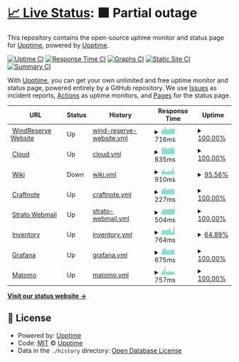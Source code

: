 # [📈 Live Status](https://status.windreserve.de): <!--live status--> **🟧 Partial outage**

This repository contains the open-source uptime monitor and status page for [Upptime](https://upptime.js.org), powered by [Upptime](https://github.com/upptime/upptime).

[![Uptime CI](https://github.com/WindReserve/status/workflows/Uptime%20CI/badge.svg)](https://github.com/WindReserve/status/actions?query=workflow%3A%22Uptime+CI%22)
[![Response Time CI](https://github.com/WindReserve/status/workflows/Response%20Time%20CI/badge.svg)](https://github.com/WindReserve/status/actions?query=workflow%3A%22Response+Time+CI%22)
[![Graphs CI](https://github.com/WindReserve/status/workflows/Graphs%20CI/badge.svg)](https://github.com/WindReserve/status/actions?query=workflow%3A%22Graphs+CI%22)
[![Static Site CI](https://github.com/WindReserve/status/workflows/Static%20Site%20CI/badge.svg)](https://github.com/WindReserve/status/actions?query=workflow%3A%22Static+Site+CI%22)
[![Summary CI](https://github.com/WindReserve/status/workflows/Summary%20CI/badge.svg)](https://github.com/WindReserve/status/actions?query=workflow%3A%22Summary+CI%22)

With [Upptime](https://upptime.js.org), you can get your own unlimited and free uptime monitor and status page, powered entirely by a GitHub repository. We use [Issues](https://github.com/upptime/upptime/issues) as incident reports, [Actions](https://github.com/WindReserve/status/actions) as uptime monitors, and [Pages](https://status.windreserve.de) for the status page.

<!--start: status pages-->
<!-- This summary is generated by Upptime (https://github.com/upptime/upptime) -->
<!-- Do not edit this manually, your changes will be overwritten -->
<!-- prettier-ignore -->
| URL | Status | History | Response Time | Uptime |
| --- | ------ | ------- | ------------- | ------ |
| <img alt="" src="https://windreserve.de/wp-content/uploads/2019/06/windreserve-favicon-90x90.png?x79943" height="13"> [WindReserve Website](https:/windreserve.de) | Up | [wind-reserve-website.yml](https://github.com/WindReserve/status/commits/HEAD/history/wind-reserve-website.yml) | <details><summary><img alt="Response time graph" src="./graphs/wind-reserve-website/response-time-week.png" height="20"> 716ms</summary><br><a href="https://status.windreserve.de/history/wind-reserve-website"><img alt="Response time 716" src="https://img.shields.io/endpoint?url=https%3A%2F%2Fraw.githubusercontent.com%2FWindReserve%2Fstatus%2FHEAD%2Fapi%2Fwind-reserve-website%2Fresponse-time.json"></a><br><a href="https://status.windreserve.de/history/wind-reserve-website"><img alt="24-hour response time 1145" src="https://img.shields.io/endpoint?url=https%3A%2F%2Fraw.githubusercontent.com%2FWindReserve%2Fstatus%2FHEAD%2Fapi%2Fwind-reserve-website%2Fresponse-time-day.json"></a><br><a href="https://status.windreserve.de/history/wind-reserve-website"><img alt="7-day response time 716" src="https://img.shields.io/endpoint?url=https%3A%2F%2Fraw.githubusercontent.com%2FWindReserve%2Fstatus%2FHEAD%2Fapi%2Fwind-reserve-website%2Fresponse-time-week.json"></a><br><a href="https://status.windreserve.de/history/wind-reserve-website"><img alt="30-day response time 716" src="https://img.shields.io/endpoint?url=https%3A%2F%2Fraw.githubusercontent.com%2FWindReserve%2Fstatus%2FHEAD%2Fapi%2Fwind-reserve-website%2Fresponse-time-month.json"></a><br><a href="https://status.windreserve.de/history/wind-reserve-website"><img alt="1-year response time 716" src="https://img.shields.io/endpoint?url=https%3A%2F%2Fraw.githubusercontent.com%2FWindReserve%2Fstatus%2FHEAD%2Fapi%2Fwind-reserve-website%2Fresponse-time-year.json"></a></details> | <details><summary><a href="https://status.windreserve.de/history/wind-reserve-website">100.00%</a></summary><a href="https://status.windreserve.de/history/wind-reserve-website"><img alt="All-time uptime 100.00%" src="https://img.shields.io/endpoint?url=https%3A%2F%2Fraw.githubusercontent.com%2FWindReserve%2Fstatus%2FHEAD%2Fapi%2Fwind-reserve-website%2Fuptime.json"></a><br><a href="https://status.windreserve.de/history/wind-reserve-website"><img alt="24-hour uptime 100.00%" src="https://img.shields.io/endpoint?url=https%3A%2F%2Fraw.githubusercontent.com%2FWindReserve%2Fstatus%2FHEAD%2Fapi%2Fwind-reserve-website%2Fuptime-day.json"></a><br><a href="https://status.windreserve.de/history/wind-reserve-website"><img alt="7-day uptime 100.00%" src="https://img.shields.io/endpoint?url=https%3A%2F%2Fraw.githubusercontent.com%2FWindReserve%2Fstatus%2FHEAD%2Fapi%2Fwind-reserve-website%2Fuptime-week.json"></a><br><a href="https://status.windreserve.de/history/wind-reserve-website"><img alt="30-day uptime 100.00%" src="https://img.shields.io/endpoint?url=https%3A%2F%2Fraw.githubusercontent.com%2FWindReserve%2Fstatus%2FHEAD%2Fapi%2Fwind-reserve-website%2Fuptime-month.json"></a><br><a href="https://status.windreserve.de/history/wind-reserve-website"><img alt="1-year uptime 100.00%" src="https://img.shields.io/endpoint?url=https%3A%2F%2Fraw.githubusercontent.com%2FWindReserve%2Fstatus%2FHEAD%2Fapi%2Fwind-reserve-website%2Fuptime-year.json"></a></details>
| <img alt="" src="https://nextcloud.com/wp-content/themes/next/assets/img/common/favicon.png?x53054" height="13"> [Cloud](https://cloud.windreserve.de) | Up | [cloud.yml](https://github.com/WindReserve/status/commits/HEAD/history/cloud.yml) | <details><summary><img alt="Response time graph" src="./graphs/cloud/response-time-week.png" height="20"> 835ms</summary><br><a href="https://status.windreserve.de/history/cloud"><img alt="Response time 835" src="https://img.shields.io/endpoint?url=https%3A%2F%2Fraw.githubusercontent.com%2FWindReserve%2Fstatus%2FHEAD%2Fapi%2Fcloud%2Fresponse-time.json"></a><br><a href="https://status.windreserve.de/history/cloud"><img alt="24-hour response time 1182" src="https://img.shields.io/endpoint?url=https%3A%2F%2Fraw.githubusercontent.com%2FWindReserve%2Fstatus%2FHEAD%2Fapi%2Fcloud%2Fresponse-time-day.json"></a><br><a href="https://status.windreserve.de/history/cloud"><img alt="7-day response time 835" src="https://img.shields.io/endpoint?url=https%3A%2F%2Fraw.githubusercontent.com%2FWindReserve%2Fstatus%2FHEAD%2Fapi%2Fcloud%2Fresponse-time-week.json"></a><br><a href="https://status.windreserve.de/history/cloud"><img alt="30-day response time 835" src="https://img.shields.io/endpoint?url=https%3A%2F%2Fraw.githubusercontent.com%2FWindReserve%2Fstatus%2FHEAD%2Fapi%2Fcloud%2Fresponse-time-month.json"></a><br><a href="https://status.windreserve.de/history/cloud"><img alt="1-year response time 835" src="https://img.shields.io/endpoint?url=https%3A%2F%2Fraw.githubusercontent.com%2FWindReserve%2Fstatus%2FHEAD%2Fapi%2Fcloud%2Fresponse-time-year.json"></a></details> | <details><summary><a href="https://status.windreserve.de/history/cloud">100.00%</a></summary><a href="https://status.windreserve.de/history/cloud"><img alt="All-time uptime 100.00%" src="https://img.shields.io/endpoint?url=https%3A%2F%2Fraw.githubusercontent.com%2FWindReserve%2Fstatus%2FHEAD%2Fapi%2Fcloud%2Fuptime.json"></a><br><a href="https://status.windreserve.de/history/cloud"><img alt="24-hour uptime 100.00%" src="https://img.shields.io/endpoint?url=https%3A%2F%2Fraw.githubusercontent.com%2FWindReserve%2Fstatus%2FHEAD%2Fapi%2Fcloud%2Fuptime-day.json"></a><br><a href="https://status.windreserve.de/history/cloud"><img alt="7-day uptime 100.00%" src="https://img.shields.io/endpoint?url=https%3A%2F%2Fraw.githubusercontent.com%2FWindReserve%2Fstatus%2FHEAD%2Fapi%2Fcloud%2Fuptime-week.json"></a><br><a href="https://status.windreserve.de/history/cloud"><img alt="30-day uptime 100.00%" src="https://img.shields.io/endpoint?url=https%3A%2F%2Fraw.githubusercontent.com%2FWindReserve%2Fstatus%2FHEAD%2Fapi%2Fcloud%2Fuptime-month.json"></a><br><a href="https://status.windreserve.de/history/cloud"><img alt="1-year uptime 100.00%" src="https://img.shields.io/endpoint?url=https%3A%2F%2Fraw.githubusercontent.com%2FWindReserve%2Fstatus%2FHEAD%2Fapi%2Fcloud%2Fuptime-year.json"></a></details>
| <img alt="" src="https://js.wiki/favicon.ico" height="13"> [Wiki](https://wiki.windreserve.de) | Down | [wiki.yml](https://github.com/WindReserve/status/commits/HEAD/history/wiki.yml) | <details><summary><img alt="Response time graph" src="./graphs/wiki/response-time-week.png" height="20"> 910ms</summary><br><a href="https://status.windreserve.de/history/wiki"><img alt="Response time 910" src="https://img.shields.io/endpoint?url=https%3A%2F%2Fraw.githubusercontent.com%2FWindReserve%2Fstatus%2FHEAD%2Fapi%2Fwiki%2Fresponse-time.json"></a><br><a href="https://status.windreserve.de/history/wiki"><img alt="24-hour response time 0" src="https://img.shields.io/endpoint?url=https%3A%2F%2Fraw.githubusercontent.com%2FWindReserve%2Fstatus%2FHEAD%2Fapi%2Fwiki%2Fresponse-time-day.json"></a><br><a href="https://status.windreserve.de/history/wiki"><img alt="7-day response time 910" src="https://img.shields.io/endpoint?url=https%3A%2F%2Fraw.githubusercontent.com%2FWindReserve%2Fstatus%2FHEAD%2Fapi%2Fwiki%2Fresponse-time-week.json"></a><br><a href="https://status.windreserve.de/history/wiki"><img alt="30-day response time 910" src="https://img.shields.io/endpoint?url=https%3A%2F%2Fraw.githubusercontent.com%2FWindReserve%2Fstatus%2FHEAD%2Fapi%2Fwiki%2Fresponse-time-month.json"></a><br><a href="https://status.windreserve.de/history/wiki"><img alt="1-year response time 910" src="https://img.shields.io/endpoint?url=https%3A%2F%2Fraw.githubusercontent.com%2FWindReserve%2Fstatus%2FHEAD%2Fapi%2Fwiki%2Fresponse-time-year.json"></a></details> | <details><summary><a href="https://status.windreserve.de/history/wiki">95.56%</a></summary><a href="https://status.windreserve.de/history/wiki"><img alt="All-time uptime 95.56%" src="https://img.shields.io/endpoint?url=https%3A%2F%2Fraw.githubusercontent.com%2FWindReserve%2Fstatus%2FHEAD%2Fapi%2Fwiki%2Fuptime.json"></a><br><a href="https://status.windreserve.de/history/wiki"><img alt="24-hour uptime 88.54%" src="https://img.shields.io/endpoint?url=https%3A%2F%2Fraw.githubusercontent.com%2FWindReserve%2Fstatus%2FHEAD%2Fapi%2Fwiki%2Fuptime-day.json"></a><br><a href="https://status.windreserve.de/history/wiki"><img alt="7-day uptime 95.56%" src="https://img.shields.io/endpoint?url=https%3A%2F%2Fraw.githubusercontent.com%2FWindReserve%2Fstatus%2FHEAD%2Fapi%2Fwiki%2Fuptime-week.json"></a><br><a href="https://status.windreserve.de/history/wiki"><img alt="30-day uptime 95.56%" src="https://img.shields.io/endpoint?url=https%3A%2F%2Fraw.githubusercontent.com%2FWindReserve%2Fstatus%2FHEAD%2Fapi%2Fwiki%2Fuptime-month.json"></a><br><a href="https://status.windreserve.de/history/wiki"><img alt="1-year uptime 95.56%" src="https://img.shields.io/endpoint?url=https%3A%2F%2Fraw.githubusercontent.com%2FWindReserve%2Fstatus%2FHEAD%2Fapi%2Fwiki%2Fuptime-year.json"></a></details>
| <img alt="" src="https://www.craftnote.de/assets/images/favicon.ico" height="13"> [Craftnote](https://app.mycraftnote.de) | Up | [craftnote.yml](https://github.com/WindReserve/status/commits/HEAD/history/craftnote.yml) | <details><summary><img alt="Response time graph" src="./graphs/craftnote/response-time-week.png" height="20"> 227ms</summary><br><a href="https://status.windreserve.de/history/craftnote"><img alt="Response time 227" src="https://img.shields.io/endpoint?url=https%3A%2F%2Fraw.githubusercontent.com%2FWindReserve%2Fstatus%2FHEAD%2Fapi%2Fcraftnote%2Fresponse-time.json"></a><br><a href="https://status.windreserve.de/history/craftnote"><img alt="24-hour response time 223" src="https://img.shields.io/endpoint?url=https%3A%2F%2Fraw.githubusercontent.com%2FWindReserve%2Fstatus%2FHEAD%2Fapi%2Fcraftnote%2Fresponse-time-day.json"></a><br><a href="https://status.windreserve.de/history/craftnote"><img alt="7-day response time 227" src="https://img.shields.io/endpoint?url=https%3A%2F%2Fraw.githubusercontent.com%2FWindReserve%2Fstatus%2FHEAD%2Fapi%2Fcraftnote%2Fresponse-time-week.json"></a><br><a href="https://status.windreserve.de/history/craftnote"><img alt="30-day response time 227" src="https://img.shields.io/endpoint?url=https%3A%2F%2Fraw.githubusercontent.com%2FWindReserve%2Fstatus%2FHEAD%2Fapi%2Fcraftnote%2Fresponse-time-month.json"></a><br><a href="https://status.windreserve.de/history/craftnote"><img alt="1-year response time 227" src="https://img.shields.io/endpoint?url=https%3A%2F%2Fraw.githubusercontent.com%2FWindReserve%2Fstatus%2FHEAD%2Fapi%2Fcraftnote%2Fresponse-time-year.json"></a></details> | <details><summary><a href="https://status.windreserve.de/history/craftnote">100.00%</a></summary><a href="https://status.windreserve.de/history/craftnote"><img alt="All-time uptime 100.00%" src="https://img.shields.io/endpoint?url=https%3A%2F%2Fraw.githubusercontent.com%2FWindReserve%2Fstatus%2FHEAD%2Fapi%2Fcraftnote%2Fuptime.json"></a><br><a href="https://status.windreserve.de/history/craftnote"><img alt="24-hour uptime 100.00%" src="https://img.shields.io/endpoint?url=https%3A%2F%2Fraw.githubusercontent.com%2FWindReserve%2Fstatus%2FHEAD%2Fapi%2Fcraftnote%2Fuptime-day.json"></a><br><a href="https://status.windreserve.de/history/craftnote"><img alt="7-day uptime 100.00%" src="https://img.shields.io/endpoint?url=https%3A%2F%2Fraw.githubusercontent.com%2FWindReserve%2Fstatus%2FHEAD%2Fapi%2Fcraftnote%2Fuptime-week.json"></a><br><a href="https://status.windreserve.de/history/craftnote"><img alt="30-day uptime 100.00%" src="https://img.shields.io/endpoint?url=https%3A%2F%2Fraw.githubusercontent.com%2FWindReserve%2Fstatus%2FHEAD%2Fapi%2Fcraftnote%2Fuptime-month.json"></a><br><a href="https://status.windreserve.de/history/craftnote"><img alt="1-year uptime 100.00%" src="https://img.shields.io/endpoint?url=https%3A%2F%2Fraw.githubusercontent.com%2FWindReserve%2Fstatus%2FHEAD%2Fapi%2Fcraftnote%2Fuptime-year.json"></a></details>
| <img alt="" src="https://webmail.strato.com/appsuite/v=7.10.5-27.20211215.100957/apps/themes/default/favicon.ico" height="13"> [Strato Webmail](https://webmail.strato.de/appsuite/signin#!!&app=io.ox/mail&folder=default0/INBOX) | Up | [strato-webmail.yml](https://github.com/WindReserve/status/commits/HEAD/history/strato-webmail.yml) | <details><summary><img alt="Response time graph" src="./graphs/strato-webmail/response-time-week.png" height="20"> 504ms</summary><br><a href="https://status.windreserve.de/history/strato-webmail"><img alt="Response time 504" src="https://img.shields.io/endpoint?url=https%3A%2F%2Fraw.githubusercontent.com%2FWindReserve%2Fstatus%2FHEAD%2Fapi%2Fstrato-webmail%2Fresponse-time.json"></a><br><a href="https://status.windreserve.de/history/strato-webmail"><img alt="24-hour response time 798" src="https://img.shields.io/endpoint?url=https%3A%2F%2Fraw.githubusercontent.com%2FWindReserve%2Fstatus%2FHEAD%2Fapi%2Fstrato-webmail%2Fresponse-time-day.json"></a><br><a href="https://status.windreserve.de/history/strato-webmail"><img alt="7-day response time 504" src="https://img.shields.io/endpoint?url=https%3A%2F%2Fraw.githubusercontent.com%2FWindReserve%2Fstatus%2FHEAD%2Fapi%2Fstrato-webmail%2Fresponse-time-week.json"></a><br><a href="https://status.windreserve.de/history/strato-webmail"><img alt="30-day response time 504" src="https://img.shields.io/endpoint?url=https%3A%2F%2Fraw.githubusercontent.com%2FWindReserve%2Fstatus%2FHEAD%2Fapi%2Fstrato-webmail%2Fresponse-time-month.json"></a><br><a href="https://status.windreserve.de/history/strato-webmail"><img alt="1-year response time 504" src="https://img.shields.io/endpoint?url=https%3A%2F%2Fraw.githubusercontent.com%2FWindReserve%2Fstatus%2FHEAD%2Fapi%2Fstrato-webmail%2Fresponse-time-year.json"></a></details> | <details><summary><a href="https://status.windreserve.de/history/strato-webmail">100.00%</a></summary><a href="https://status.windreserve.de/history/strato-webmail"><img alt="All-time uptime 100.00%" src="https://img.shields.io/endpoint?url=https%3A%2F%2Fraw.githubusercontent.com%2FWindReserve%2Fstatus%2FHEAD%2Fapi%2Fstrato-webmail%2Fuptime.json"></a><br><a href="https://status.windreserve.de/history/strato-webmail"><img alt="24-hour uptime 100.00%" src="https://img.shields.io/endpoint?url=https%3A%2F%2Fraw.githubusercontent.com%2FWindReserve%2Fstatus%2FHEAD%2Fapi%2Fstrato-webmail%2Fuptime-day.json"></a><br><a href="https://status.windreserve.de/history/strato-webmail"><img alt="7-day uptime 100.00%" src="https://img.shields.io/endpoint?url=https%3A%2F%2Fraw.githubusercontent.com%2FWindReserve%2Fstatus%2FHEAD%2Fapi%2Fstrato-webmail%2Fuptime-week.json"></a><br><a href="https://status.windreserve.de/history/strato-webmail"><img alt="30-day uptime 100.00%" src="https://img.shields.io/endpoint?url=https%3A%2F%2Fraw.githubusercontent.com%2FWindReserve%2Fstatus%2FHEAD%2Fapi%2Fstrato-webmail%2Fuptime-month.json"></a><br><a href="https://status.windreserve.de/history/strato-webmail"><img alt="1-year uptime 100.00%" src="https://img.shields.io/endpoint?url=https%3A%2F%2Fraw.githubusercontent.com%2FWindReserve%2Fstatus%2FHEAD%2Fapi%2Fstrato-webmail%2Fuptime-year.json"></a></details>
| <img alt="" src="https://snipeitapp.com/img/icons/favicon.ico" height="13"> [Inventory](https://inventory.windreserve.de) | Up | [inventory.yml](https://github.com/WindReserve/status/commits/HEAD/history/inventory.yml) | <details><summary><img alt="Response time graph" src="./graphs/inventory/response-time-week.png" height="20"> 764ms</summary><br><a href="https://status.windreserve.de/history/inventory"><img alt="Response time 764" src="https://img.shields.io/endpoint?url=https%3A%2F%2Fraw.githubusercontent.com%2FWindReserve%2Fstatus%2FHEAD%2Fapi%2Finventory%2Fresponse-time.json"></a><br><a href="https://status.windreserve.de/history/inventory"><img alt="24-hour response time 1272" src="https://img.shields.io/endpoint?url=https%3A%2F%2Fraw.githubusercontent.com%2FWindReserve%2Fstatus%2FHEAD%2Fapi%2Finventory%2Fresponse-time-day.json"></a><br><a href="https://status.windreserve.de/history/inventory"><img alt="7-day response time 764" src="https://img.shields.io/endpoint?url=https%3A%2F%2Fraw.githubusercontent.com%2FWindReserve%2Fstatus%2FHEAD%2Fapi%2Finventory%2Fresponse-time-week.json"></a><br><a href="https://status.windreserve.de/history/inventory"><img alt="30-day response time 764" src="https://img.shields.io/endpoint?url=https%3A%2F%2Fraw.githubusercontent.com%2FWindReserve%2Fstatus%2FHEAD%2Fapi%2Finventory%2Fresponse-time-month.json"></a><br><a href="https://status.windreserve.de/history/inventory"><img alt="1-year response time 764" src="https://img.shields.io/endpoint?url=https%3A%2F%2Fraw.githubusercontent.com%2FWindReserve%2Fstatus%2FHEAD%2Fapi%2Finventory%2Fresponse-time-year.json"></a></details> | <details><summary><a href="https://status.windreserve.de/history/inventory">64.89%</a></summary><a href="https://status.windreserve.de/history/inventory"><img alt="All-time uptime 64.89%" src="https://img.shields.io/endpoint?url=https%3A%2F%2Fraw.githubusercontent.com%2FWindReserve%2Fstatus%2FHEAD%2Fapi%2Finventory%2Fuptime.json"></a><br><a href="https://status.windreserve.de/history/inventory"><img alt="24-hour uptime 100.00%" src="https://img.shields.io/endpoint?url=https%3A%2F%2Fraw.githubusercontent.com%2FWindReserve%2Fstatus%2FHEAD%2Fapi%2Finventory%2Fuptime-day.json"></a><br><a href="https://status.windreserve.de/history/inventory"><img alt="7-day uptime 64.89%" src="https://img.shields.io/endpoint?url=https%3A%2F%2Fraw.githubusercontent.com%2FWindReserve%2Fstatus%2FHEAD%2Fapi%2Finventory%2Fuptime-week.json"></a><br><a href="https://status.windreserve.de/history/inventory"><img alt="30-day uptime 64.89%" src="https://img.shields.io/endpoint?url=https%3A%2F%2Fraw.githubusercontent.com%2FWindReserve%2Fstatus%2FHEAD%2Fapi%2Finventory%2Fuptime-month.json"></a><br><a href="https://status.windreserve.de/history/inventory"><img alt="1-year uptime 64.89%" src="https://img.shields.io/endpoint?url=https%3A%2F%2Fraw.githubusercontent.com%2FWindReserve%2Fstatus%2FHEAD%2Fapi%2Finventory%2Fuptime-year.json"></a></details>
| <img alt="" src="https://grafana.com/static/assets/img/fav32.png" height="13"> [Grafana](https://grafana.windreserve.de) | Up | [grafana.yml](https://github.com/WindReserve/status/commits/HEAD/history/grafana.yml) | <details><summary><img alt="Response time graph" src="./graphs/grafana/response-time-week.png" height="20"> 675ms</summary><br><a href="https://status.windreserve.de/history/grafana"><img alt="Response time 675" src="https://img.shields.io/endpoint?url=https%3A%2F%2Fraw.githubusercontent.com%2FWindReserve%2Fstatus%2FHEAD%2Fapi%2Fgrafana%2Fresponse-time.json"></a><br><a href="https://status.windreserve.de/history/grafana"><img alt="24-hour response time 906" src="https://img.shields.io/endpoint?url=https%3A%2F%2Fraw.githubusercontent.com%2FWindReserve%2Fstatus%2FHEAD%2Fapi%2Fgrafana%2Fresponse-time-day.json"></a><br><a href="https://status.windreserve.de/history/grafana"><img alt="7-day response time 675" src="https://img.shields.io/endpoint?url=https%3A%2F%2Fraw.githubusercontent.com%2FWindReserve%2Fstatus%2FHEAD%2Fapi%2Fgrafana%2Fresponse-time-week.json"></a><br><a href="https://status.windreserve.de/history/grafana"><img alt="30-day response time 675" src="https://img.shields.io/endpoint?url=https%3A%2F%2Fraw.githubusercontent.com%2FWindReserve%2Fstatus%2FHEAD%2Fapi%2Fgrafana%2Fresponse-time-month.json"></a><br><a href="https://status.windreserve.de/history/grafana"><img alt="1-year response time 675" src="https://img.shields.io/endpoint?url=https%3A%2F%2Fraw.githubusercontent.com%2FWindReserve%2Fstatus%2FHEAD%2Fapi%2Fgrafana%2Fresponse-time-year.json"></a></details> | <details><summary><a href="https://status.windreserve.de/history/grafana">100.00%</a></summary><a href="https://status.windreserve.de/history/grafana"><img alt="All-time uptime 100.00%" src="https://img.shields.io/endpoint?url=https%3A%2F%2Fraw.githubusercontent.com%2FWindReserve%2Fstatus%2FHEAD%2Fapi%2Fgrafana%2Fuptime.json"></a><br><a href="https://status.windreserve.de/history/grafana"><img alt="24-hour uptime 100.00%" src="https://img.shields.io/endpoint?url=https%3A%2F%2Fraw.githubusercontent.com%2FWindReserve%2Fstatus%2FHEAD%2Fapi%2Fgrafana%2Fuptime-day.json"></a><br><a href="https://status.windreserve.de/history/grafana"><img alt="7-day uptime 100.00%" src="https://img.shields.io/endpoint?url=https%3A%2F%2Fraw.githubusercontent.com%2FWindReserve%2Fstatus%2FHEAD%2Fapi%2Fgrafana%2Fuptime-week.json"></a><br><a href="https://status.windreserve.de/history/grafana"><img alt="30-day uptime 100.00%" src="https://img.shields.io/endpoint?url=https%3A%2F%2Fraw.githubusercontent.com%2FWindReserve%2Fstatus%2FHEAD%2Fapi%2Fgrafana%2Fuptime-month.json"></a><br><a href="https://status.windreserve.de/history/grafana"><img alt="1-year uptime 100.00%" src="https://img.shields.io/endpoint?url=https%3A%2F%2Fraw.githubusercontent.com%2FWindReserve%2Fstatus%2FHEAD%2Fapi%2Fgrafana%2Fuptime-year.json"></a></details>
| <img alt="" src="https://css-tricks.com/wp-content/uploads/2019/09/DefaultIcon.png" height="13"> [Matomo](https://matomo.windreserve.de) | Up | [matomo.yml](https://github.com/WindReserve/status/commits/HEAD/history/matomo.yml) | <details><summary><img alt="Response time graph" src="./graphs/matomo/response-time-week.png" height="20"> 757ms</summary><br><a href="https://status.windreserve.de/history/matomo"><img alt="Response time 757" src="https://img.shields.io/endpoint?url=https%3A%2F%2Fraw.githubusercontent.com%2FWindReserve%2Fstatus%2FHEAD%2Fapi%2Fmatomo%2Fresponse-time.json"></a><br><a href="https://status.windreserve.de/history/matomo"><img alt="24-hour response time 941" src="https://img.shields.io/endpoint?url=https%3A%2F%2Fraw.githubusercontent.com%2FWindReserve%2Fstatus%2FHEAD%2Fapi%2Fmatomo%2Fresponse-time-day.json"></a><br><a href="https://status.windreserve.de/history/matomo"><img alt="7-day response time 757" src="https://img.shields.io/endpoint?url=https%3A%2F%2Fraw.githubusercontent.com%2FWindReserve%2Fstatus%2FHEAD%2Fapi%2Fmatomo%2Fresponse-time-week.json"></a><br><a href="https://status.windreserve.de/history/matomo"><img alt="30-day response time 757" src="https://img.shields.io/endpoint?url=https%3A%2F%2Fraw.githubusercontent.com%2FWindReserve%2Fstatus%2FHEAD%2Fapi%2Fmatomo%2Fresponse-time-month.json"></a><br><a href="https://status.windreserve.de/history/matomo"><img alt="1-year response time 757" src="https://img.shields.io/endpoint?url=https%3A%2F%2Fraw.githubusercontent.com%2FWindReserve%2Fstatus%2FHEAD%2Fapi%2Fmatomo%2Fresponse-time-year.json"></a></details> | <details><summary><a href="https://status.windreserve.de/history/matomo">100.00%</a></summary><a href="https://status.windreserve.de/history/matomo"><img alt="All-time uptime 100.00%" src="https://img.shields.io/endpoint?url=https%3A%2F%2Fraw.githubusercontent.com%2FWindReserve%2Fstatus%2FHEAD%2Fapi%2Fmatomo%2Fuptime.json"></a><br><a href="https://status.windreserve.de/history/matomo"><img alt="24-hour uptime 100.00%" src="https://img.shields.io/endpoint?url=https%3A%2F%2Fraw.githubusercontent.com%2FWindReserve%2Fstatus%2FHEAD%2Fapi%2Fmatomo%2Fuptime-day.json"></a><br><a href="https://status.windreserve.de/history/matomo"><img alt="7-day uptime 100.00%" src="https://img.shields.io/endpoint?url=https%3A%2F%2Fraw.githubusercontent.com%2FWindReserve%2Fstatus%2FHEAD%2Fapi%2Fmatomo%2Fuptime-week.json"></a><br><a href="https://status.windreserve.de/history/matomo"><img alt="30-day uptime 100.00%" src="https://img.shields.io/endpoint?url=https%3A%2F%2Fraw.githubusercontent.com%2FWindReserve%2Fstatus%2FHEAD%2Fapi%2Fmatomo%2Fuptime-month.json"></a><br><a href="https://status.windreserve.de/history/matomo"><img alt="1-year uptime 100.00%" src="https://img.shields.io/endpoint?url=https%3A%2F%2Fraw.githubusercontent.com%2FWindReserve%2Fstatus%2FHEAD%2Fapi%2Fmatomo%2Fuptime-year.json"></a></details>

<!--end: status pages-->

[**Visit our status website →**](https://status.windreserve.de)

## 📄 License

- Powered by: [Upptime](https://github.com/upptime/upptime)
- Code: [MIT](./LICENSE) © [Upptime](https://upptime.js.org)
- Data in the `./history` directory: [Open Database License](https://opendatacommons.org/licenses/odbl/1-0/)
